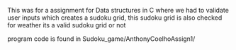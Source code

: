 This was for a assignment for Data structures in C  where we had to validate user inputs which creates a sudoku grid, this sudoku grid is also checked for weather its a valid sudoku grid or not

program code is found in Sudoku_game/AnthonyCoelhoAssign1/ 
